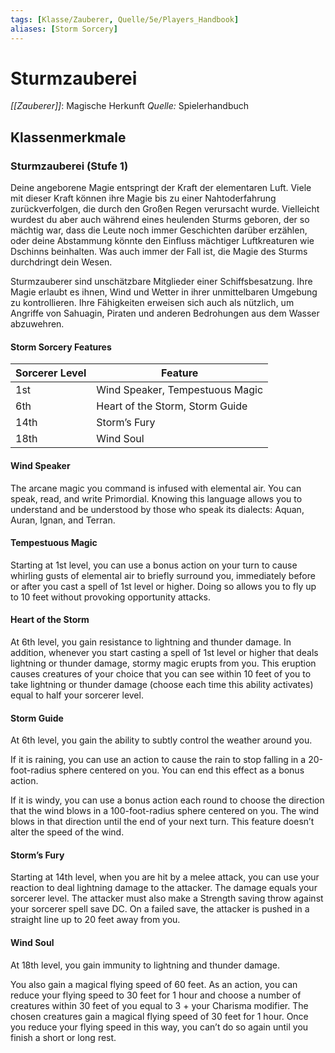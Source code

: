 ```yaml
---
tags: [Klasse/Zauberer, Quelle/5e/Players_Handbook]
aliases: [Storm Sorcery]
---
```

# Sturmzauberei
_[[Zauberer]]_: Magische Herkunft
_Quelle:_ Spielerhandbuch

## Klassenmerkmale
### Sturmzauberei (Stufe 1)
Deine angeborene Magie entspringt der Kraft der elementaren Luft. Viele mit dieser Kraft können ihre Magie bis zu einer Nahtoderfahrung zurückverfolgen, die durch den Großen Regen verursacht wurde. Vielleicht wurdest du aber auch während eines heulenden Sturms geboren, der so mächtig war, dass die Leute noch immer Geschichten darüber erzählen, oder deine Abstammung könnte den Einfluss mächtiger Luftkreaturen wie Dschinns beinhalten. Was auch immer der Fall ist, die Magie des Sturms durchdringt dein Wesen.

Sturmzauberer sind unschätzbare Mitglieder einer Schiffsbesatzung. Ihre Magie erlaubt es ihnen, Wind und Wetter in ihrer unmittelbaren Umgebung zu kontrollieren. Ihre Fähigkeiten erweisen sich auch als nützlich, um Angriffe von Sahuagin, Piraten und anderen Bedrohungen aus dem Wasser abzuwehren.

#### Storm Sorcery Features
| Sorcerer Level | Feature |
| --- | --- |
| 1st | Wind Speaker, Tempestuous Magic |
| 6th | Heart of the Storm, Storm Guide |
| 14th | Storm’s Fury |
| 18th | Wind Soul |

#### Wind Speaker
The arcane magic you command is infused with elemental air. You can speak, read, and write Primordial. Knowing this language allows you to understand and be understood by those who speak its dialects: Aquan, Auran, Ignan, and Terran.

#### Tempestuous Magic
Starting at 1st level, you can use a bonus action on your turn to cause whirling gusts of elemental air to briefly surround you, immediately before or after you cast a spell of 1st level or higher. Doing so allows you to fly up to 10 feet without provoking opportunity attacks.

#### Heart of the Storm
At 6th level, you gain resistance to lightning and thunder damage. In addition, whenever you start casting a spell of 1st level or higher that deals lightning or thunder damage, stormy magic erupts from you. This eruption causes creatures of your choice that you can see within 10 feet of you to take lightning or thunder damage (choose each time this ability activates) equal to half your sorcerer level.

#### Storm Guide
At 6th level, you gain the ability to subtly control the weather around you.

If it is raining, you can use an action to cause the rain to stop falling in a 20-foot-radius sphere centered on you. You can end this effect as a bonus action.

If it is windy, you can use a bonus action each round to choose the direction that the wind blows in a 100-foot-radius sphere centered on you. The wind blows in that direction until the end of your next turn. This feature doesn’t alter the speed of the wind.

#### Storm’s Fury
Starting at 14th level, when you are hit by a melee attack, you can use your reaction to deal lightning damage to the attacker. The damage equals your sorcerer level. The attacker must also make a Strength saving throw against your sorcerer spell save DC. On a failed save, the attacker is pushed in a straight line up to 20 feet away from you.

#### Wind Soul
At 18th level, you gain immunity to lightning and thunder damage.

You also gain a magical flying speed of 60 feet. As an action, you can reduce your flying speed to 30 feet for 1 hour and choose a number of creatures within 30 feet of you equal to 3 + your Charisma modifier. The chosen creatures gain a magical flying speed of 30 feet for 1 hour. Once you reduce your flying speed in this way, you can’t do so again until you finish a short or long rest.